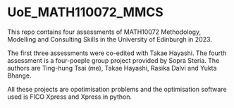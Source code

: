 # UoE_MATH110072_MMCS

This repo contains four assessments of MATH10072 Methodology, Modelling and Consulting Skills in the University of Edinburgh in 2023.

The first three assessments were co-edited with Takae Hayashi. The fourth assessment is a four-poeple group project provided by Sopra Steria. The authors are Ting-hung Tsai (me), Takae Hayashi, Rasika Dalvi and Yukta Bhange.

All these projects are opotimisation problems and the optimisation software used is FICO Xpress and Xpress in python.
